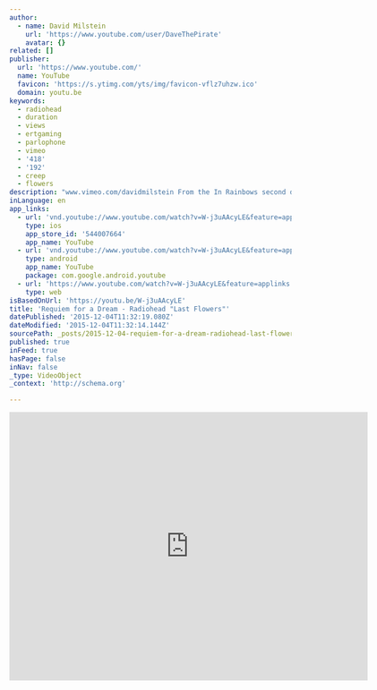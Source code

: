```yaml
---
author:
  - name: David Milstein
    url: 'https://www.youtube.com/user/DaveThePirate'
    avatar: {}
related: []
publisher:
  url: 'https://www.youtube.com/'
  name: YouTube
  favicon: 'https://s.ytimg.com/yts/img/favicon-vflz7uhzw.ico'
  domain: youtu.be
keywords:
  - radiohead
  - duration
  - views
  - ertgaming
  - parlophone
  - vimeo
  - '418'
  - '192'
  - creep
  - flowers
description: "www.vimeo.com/davidmilstein From the In Rainbows second disk, \"Last Flowers,\" edited to the film Requiem for a Dream. Apologies for the low quality, this was done in 2008 before HD and all that, and YouTube won't replace the file like Vimeo...so here we are. Enjoy!"
inLanguage: en
app_links:
  - url: 'vnd.youtube://www.youtube.com/watch?v=W-j3uAAcyLE&feature=applinks'
    type: ios
    app_store_id: '544007664'
    app_name: YouTube
  - url: 'vnd.youtube://www.youtube.com/watch?v=W-j3uAAcyLE&feature=applinks'
    type: android
    app_name: YouTube
    package: com.google.android.youtube
  - url: 'https://www.youtube.com/watch?v=W-j3uAAcyLE&feature=applinks'
    type: web
isBasedOnUrl: 'https://youtu.be/W-j3uAAcyLE'
title: 'Requiem for a Dream - Radiohead "Last Flowers"'
datePublished: '2015-12-04T11:32:19.080Z'
dateModified: '2015-12-04T11:32:14.144Z'
sourcePath: _posts/2015-12-04-requiem-for-a-dream-radiohead-last-flowers.md
published: true
inFeed: true
hasPage: false
inNav: false
_type: VideoObject
_context: 'http://schema.org'

---
```

<iframe src="https://cdn.embedly.com/widgets/media.html?src=https%3A%2F%2Fwww.youtube.com%2Fembed%2FW-j3uAAcyLE%3Ffeature%3Doembed&amp;url=https%3A%2F%2Fwww.youtube.com%2Fwatch%3Fv%3DW-j3uAAcyLE%26feature%3Dyoutu.be&amp;image=https%3A%2F%2Fi.ytimg.com%2Fvi%2FW-j3uAAcyLE%2Fhqdefault.jpg&amp;key=b7d04c9b404c499eba89ee7072e1c4f7&amp;type=text%2Fhtml&amp;schema=youtube" width="640" height="480" scrolling="no" frameborder="0" allowfullscreen="allowfullscreen" style=""></iframe>